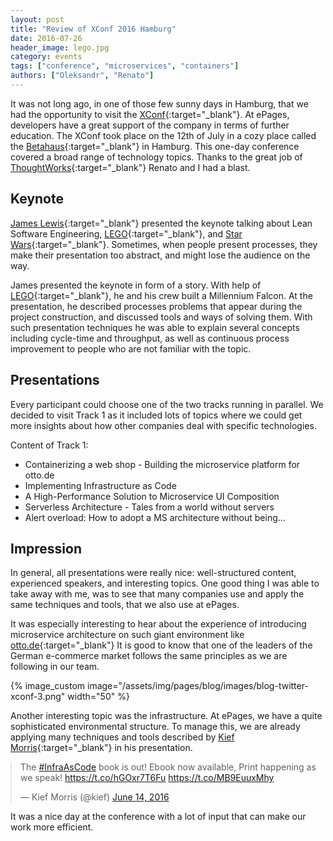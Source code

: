 ```yaml
---
layout: post
title: "Review of XConf 2016 Hamburg"
date: 2016-07-26
header_image: lego.jpg
category: events
tags: ["conference", "microservices", "containers"]
authors: ["Oleksandr", "Renato"]
---
```


<style>

.twitter-tweet {
  margin: auto;
}
</style>

It was not long ago, in one of those few sunny days in Hamburg, that we had the opportunity to visit the
[XConf](https://info.thoughtworks.com/Xconf-hamburg-2016.html){:target="_blank"}. At ePages, developers have a great support of the company in terms of further education.
The XConf took place on the 12th of July in a cozy place called the [Betahaus](http://hamburg.betahaus.de/){:target="_blank"} in Hamburg.
This one-day conference covered a broad range of technology topics.
Thanks to the great job of [ThoughtWorks](https://www.thoughtworks.com/){:target="_blank"} Renato and I had a blast.

## Keynote

[James Lewis](https://twitter.com/boicy){:target="_blank"} presented the keynote talking about Lean Software Engineering, [LEGO](http://lego.com){:target="_blank"}, and [Star Wars](http://www.starwars.com/){:target="_blank"}.
Sometimes, when people present processes, they make their presentation too abstract, and might lose the audience on the way.

James presented the keynote in form of a story. With help of [LEGO](http://lego.com){:target="_blank"}, he and his crew built a Millennium Falcon.
At the presentation, he described processes problems that appear during the project construction, and discussed tools and ways of solving them.
With such presentation techniques he was able to explain several concepts including cycle-time and throughput, as well as continuous process improvement to people who are not familiar with the topic.

## Presentations

Every participant could choose one of the two tracks running in parallel.
We decided to visit Track 1 as it included lots of topics where we could get more insights about how other companies deal with specific technologies.

Content of Track 1:

 - Containerizing a web shop - Building the microservice platform for otto.de
 - Implementing Infrastructure as Code
 - A High-Performance Solution to Microservice UI Composition
 - Serverless Architecture - Tales from a world without servers
 - Alert overload: How to adopt a MS architecture without being...

## Impression

In general, all presentations were really nice: well-structured content, experienced speakers, and interesting topics.
One good thing I was able to take away with me, was to see that many companies use and apply the same techniques and tools, that we also use at ePages.

It was especially interesting to hear about the experience of introducing microservice architecture on such giant environment like [otto.de](http://otto.de){:target="_blank"}
It is good to know that one of the leaders of the German e-commerce market follows the same principles as we are following in our team.

{% image_custom image="/assets/img/pages/blog/images/blog-twitter-xconf-3.png" width="50" %}

Another interesting topic was the infrastructure.
At ePages, we have a quite sophisticated environmental structure.
To manage this, we are already applying many techniques and tools described by  [Kief Morris](https://twitter.com/kief){:target="_blank"} in his presentation.

<blockquote class="twitter-tweet" data-lang="en"><p lang="en" dir="ltr">The <a href="https://twitter.com/hashtag/InfraAsCode?src=hash&amp;ref_src=twsrc%5Etfw">#InfraAsCode</a> book is out! Ebook now available, Print happening as we speak! <a href="https://t.co/hGOxr7T6Fu">https://t.co/hGOxr7T6Fu</a> <a href="https://t.co/MB9EuuxMhy">https://t.co/MB9EuuxMhy</a></p>&mdash; Kief Morris (@kief) <a href="https://twitter.com/kief/status/742687599576371201?ref_src=twsrc%5Etfw">June 14, 2016</a></blockquote>
<script async src="https://platform.twitter.com/widgets.js" charset="utf-8"></script>

It was a nice day at the conference with a lot of input that can make our work more efficient.
